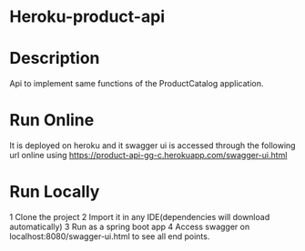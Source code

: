 # Heroku-product-api

# Description
Api to implement same functions of the ProductCatalog application.

# Run Online
It is deployed on heroku and it swagger ui is accessed through the following url online using https://product-api-gg-c.herokuapp.com/swagger-ui.html

# Run Locally
 1 Clone the project
 2 Import it in any IDE(dependencies will download automatically)
 3 Run as a spring boot app
 4 Access swagger on localhost:8080/swagger-ui.html to see all end points.
 




